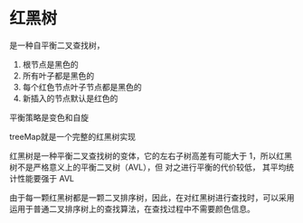 # 红黑树

是一种自平衡二叉查找树，

1. 根节点是黑色的
2. 所有叶子都是黑色的
3. 每个红色节点叶子节点都是黑色的
4. 新插入的节点默认是红色的

平衡策略是变色和自旋

treeMap就是一个完整的红黑树实现

红黑树是一种平衡二叉查找树的变体，它的左右子树高差有可能大于 1，所以红黑树不是严格意义上的平衡二叉树（AVL），但 对之进行平衡的代价较低， 其平均统计性能要强于 AVL 

由于每一颗红黑树都是一颗二叉排序树，因此，在对红黑树进行查找时，可以采用运用于普通二叉排序树上的查找算法，在查找过程中不需要颜色信息。